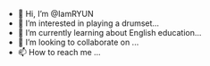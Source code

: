 - 👋 Hi, I’m @IamRYUN
- 👀 I’m interested in playing a drumset...
- 🌱 I’m currently learning about English education...
- 💞️ I’m looking to collaborate on ...
- 📫 How to reach me ...

<!---
IamRYUN/IamRYUN is a ✨ special ✨ repository because its `README.md` (this file) appears on your GitHub profile.
You can click the Preview link to take a look at your changes.
--->
